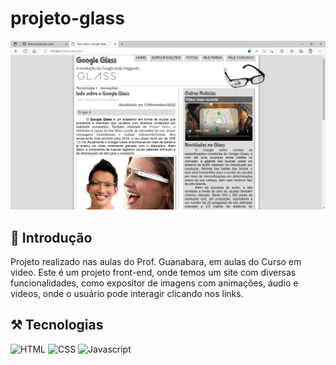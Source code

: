 # projeto-glass

![imagemFinalizado](./_imagens/Tudo%20sobre%20o%20Google%20Glass%20e%20mais.png)

## 📖 Introdução
Projeto realizado nas aulas do Prof. Guanabara, em aulas do Curso em video.
Este é um projeto front-end, onde temos um site com diversas funcionalidades, como expositor de imagens com animações, áudio e videos, onde o usuário pode interagir clicando nos links.

## ⚒️ Tecnologias 

![HTML](https://img.shields.io/badge/HTML5-E34F26?style=for-the-badge&logo=html5&logoColor=white)
![CSS](https://img.shields.io/badge/CSS3-1572B6?style=for-the-badge&logo=css3&logoColor=white)
![Javascript](https://img.shields.io/badge/JavaScript-323330?style=for-the-badge&logo=javascript&logoColor=F7DF1E)